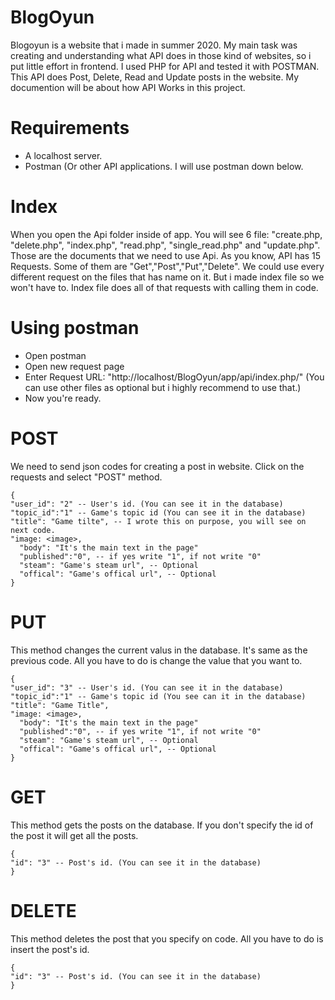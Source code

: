 # BlogOyun
Blogoyun is a website that i made in summer 2020. My main task was creating and understanding what API does in those kind of websites, so i put little effort in frontend. I used PHP for API and tested it with POSTMAN. This API does Post, Delete, Read and Update posts in the website. My documention will be about how API Works in this project. 

# Requirements #
- A localhost server.
- Postman (Or other API applications. I will use postman down below.

# Index #
When you open the Api folder inside of app. You will see 6 file: "create.php, "delete.php", "index.php", "read.php", "single_read.php" and "update.php". Those are the documents that we need to use Api. As you know, API has 15 Requests. Some of them are "Get","Post","Put","Delete". We could use every different request on the files that has name on it. But i made index file so we won't have to. Index file does all of that requests with calling them in code. 

# Using postman #
- Open postman
- Open new request page
- Enter Request URL: "http://localhost/BlogOyun/app/api/index.php/" (You can use other files as optional but i highly recommend to use that.)
- Now you're ready.

# POST #
We need to send json codes for creating a post in website. Click on the requests and select "POST" method.

```
{
"user_id": "2" -- User's id. (You can see it in the database)
"topic_id":"1" -- Game's topic id (You can see it in the database)
"title": "Game tilte", -- I wrote this on purpose, you will see on next code.
"image: <image>,
  "body": "It's the main text in the page"
  "published":"0", -- if yes write "1", if not write "0"
  "steam": "Game's steam url", -- Optional
  "offical": "Game's offical url", -- Optional
}
```

# PUT #
This method changes the current valus in the database. It's same as the previous code. All you have to do is change the value that you want to.

```
{
"user_id": "3" -- User's id. (You can see it in the database)
"topic_id":"1" -- Game's topic id (You see can it in the database)
"title": "Game Title",
"image: <image>,
  "body": "It's the main text in the page"
  "published":"0", -- if yes write "1", if not write "0"
  "steam": "Game's steam url", -- Optional
  "offical": "Game's offical url", -- Optional
}
```

# GET #
This method gets the posts on the database. If you don't specify the id of the post it will get all the posts.
```
{
"id": "3" -- Post's id. (You can see it in the database)
}
```

# DELETE #
This method deletes the post that you specify on code. All you have to do is insert the post's id.
```
{
"id": "3" -- Post's id. (You can see it in the database)
}
```
